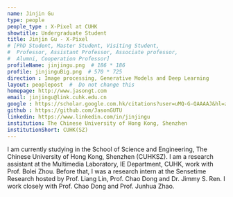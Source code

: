 ```yaml
---
name: Jinjin Gu
type: people
people_type : X-Pixel at CUHK
showtitle: Undergraduate Student
title: Jinjin Gu - X-Pixel
# [PhD Student, Master Student, Visiting Student,
#  Professor, Assistant Professor, Associate professor,
#  Alumni, Cooperation Professor]
profileName: jinjingu.png  # 186 * 186
profile: jinjinguBig.png  # 570 * 725
direction : Image processing, Generative Models and Deep Learning
layout: peoplepost  #  Do not change this
homepage: http://www.jasongt.com
email: jinjingu@link.cuhk.edu.cn
google : https://scholar.google.com.hk/citations?user=uMQ-G-QAAAAJ&hl=zh-CN
github : https://github.com/JasonGUTU
linkedin: https://www.linkedin.com/in/jinjingu
institution: The Chinese University of Hong Kong, Shenzhen
institutionShort: CUHK(SZ)
---
```


I am currently studying in the School of Science and Engineering, The Chinese University of Hong Kong, Shenzhen (CUHKSZ). I am a research assistant at the Multimedia Laboratory, IE Department, CUHK, work with Prof. Bolei Zhou. Before that, I was a research intern at the Sensetime Research hosted by Prof. Liang Lin, Prof. Chao Dong and Dr. Jimmy S. Ren. I work closely with Prof. Chao Dong and Prof. Junhua Zhao. 

